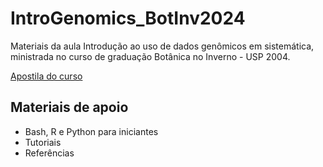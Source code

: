 # IntroGenomics_BotInv2024
Materiais da aula Introdução ao uso de dados genômicos em sistemática, ministrada no curso de graduação Botânica no Inverno - USP 2004.

[Apostila do curso](https://botanicanoinverno.ib.usp.br/material-did%C3%A1tico)

## Materiais de apoio
- Bash, R e Python para iniciantes
- Tutoriais
- Referências



